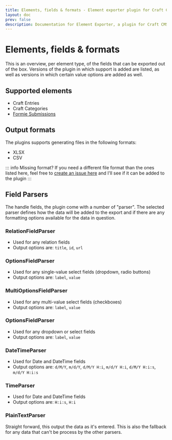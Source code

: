 ```yaml
---
title: Elements, fields & formats - Element exporter plugin for Craft CMS
layout: doc
prev: false
description: Documentation for Element Exporter, a plugin for Craft CMS.
---
```


# Elements, fields & formats
This is an overview, per element type, of the fields that can be exported out of the box.
Versions of the plugin in which support is added are listed, as well as versions in which certain value options are added as well.


## Supported elements
- Craft Entries
- Craft Categories
- [Formie Submissions](https://verbb.io/craft-plugins/formie/features)


## Output formats
The plugins supports generating files in the following formats:
- XLSX <Badge type="info" text="4.0.0" />
- CSV <Badge type="info" text="4.0.0" />

::: info Missing format?
If you need a different file format than the ones listed here, feel free to [create an issue here](https://github.com/studioespresso/craft-exporter/issues) and I'll see if it can be added to the plugin
:::

## Field Parsers
The handle fields, the plugin come with a number of "parser". The selected parser defines how the data will be added to the export and if there are any formatting options available for the data in question.


### RelationFieldParser <Badge type="info" text="4.0.0" />
- Used for any relation fields
- Output options are: `title`, `id`, `url`

### OptionsFieldParser <Badge type="info" text="4.0.0" />
- Used for any single-value select fields (dropdown, radio buttons)
- Output options are: `label`, `value`

### MultiOptionsFieldParser <Badge type="info" text="4.0.0" />
- Used for any multi-value select fields (checkboxes)
- Output options are: `label`, `value`

### OptionsFieldParser <Badge type="info" text="4.0.0" />
- Used for any dropdown or select fields
- Output options are: `label`, `value`

### DateTimeParser <Badge type="info" text="4.0.0" />
- Used for Date and DateTime fields
- Output options are: `d/M/Y`, `m/d/Y`, `d/M/Y H:i`, `m/d/Y H:i`, `d/M/Y H:i:s`, `m/d/Y H:i:s`

### TimeParser <Badge type="info" text="4.0.0" />
- Used for Date and DateTime fields
- Output options are: `H:i:s`, `H:i`

### PlainTextParser <Badge type="info" text="4.0.0" />
Straight forward, this output the data as it's entered.
This is also the fallback for any data that can't be process by the other parsers.